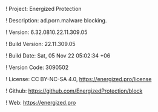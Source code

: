 ! Project: Energized Protection

! Description: ad.porn.malware blocking.

! Version: 6.32.0810.22.11.309.05

! Build Version: 22.11.309.05

! Build Date: Sat, 05 Nov 22 05:02:34 +06

! Version Code: 3090502

! License: CC BY-NC-SA 4.0, https://energized.pro/license

! Github: https://github.com/EnergizedProtection/block

! Web: https://energized.pro
